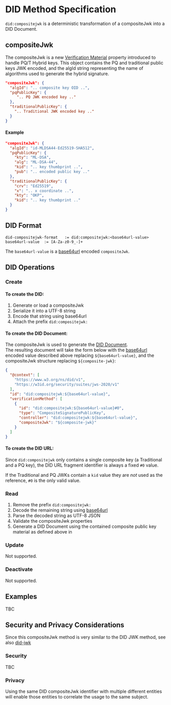 # DID Method Specification

`did:compositejwk` is a deterministic transformation of a compositeJwk into a DID Document.

## compositeJwk

The compositeJwk is a new [Verification Material](https://www.w3.org/TR/did-core/#verification-material) property introduced to handle PQ/T Hybrid keys.
This object contains the PQ and traditional public keys JWK encoded, and the algId string representing the name of algorithms used to generate the hybrid signature.


```json
"compositeJwk": {
  "algId": ".. composite key OID ..",
  "pqPublicKey": {
     ".. PQ JWK encoded key .."
  },
  "traditionalPublicKey": {
    ".. Traditional JWK encoded key .."
  }
}
```

#### Example
```json
"compositeJwk": {
  "algId": "id-MLDSA44-Ed25519-SHA512",
  "pqPublicKey": {
    "kty": "ML-DSA",
    "alg": "ML-DSA-44",
    "kid": ".. key thumbprint ..",
    "pub": ".. encoded public key .."
  },
  "traditionalPublicKey": {
    "crv": "Ed25519",
    "x": ".. x coordinate ..",
    "kty": "OKP",
    "kid": ".. key thumbprint .."
  }
}
```

## DID Format

```
did-compositejwk-format   := did:compositejwk:<base64url-value>
base64url-value  := [A-Za-z0-9_-]+
```

The `base64url-value` is a [base64url](https://datatracker.ietf.org/doc/html/rfc4648#section-5) encoded `compositeJwk`.


## DID Operations

### Create

#### To create the DID:

1. Generate or load a compositeJwk
1. Serialize it into a UTF-8 string
1. Encode that string using base64url
1. Attach the prefix `did:compositejwk:`

#### To create the DID Document:

The compositeJwk is used to generate the [DID Document](https://www.w3.org/TR/did-core/#dfn-did-documents).  
The resulting document will take the form below with the [base64url](https://datatracker.ietf.org/doc/html/rfc4648#section-5) encoded value 
described above replacing `${base64url-value}`, and the compositeJwk structure replacing `${composite-jwk}`:
```json
{
  "@context": [
    "https://www.w3.org/ns/did/v1",
    "https://w3id.org/security/suites/jws-2020/v1"
  ],
  "id": "did:compositejwk:${base64url-value}",
  "verificationMethod": [
    {
      "id": "did:compositejwk:${base64url-value}#0",
      "type": "CompositeSignaturePublicKey",
      "controller": "did:compositejwk:${base64url-value}",
      "compositeJwk": "${composite-jwk}"
    }
  ]
}
```


#### To create the DID URL:

Since `did:compositejwk` only contains a single composite key (a Traditional and a PQ key), the DID URL fragment identifier is always a fixed `#0` value.

If the Traditional and PQ JWKs contain a `kid` value they are _not_ used as the reference, `#0` is the only valid value.


### Read

1. Remove the prefix `did:compositejwk:`
2. Decode the remaining string using [base64url](https://datatracker.ietf.org/doc/html/rfc4648#section-5)
3. Parse the decoded string as UTF-8 JSON
4. Validate the compositeJwk properties
5. Generate a DID Document using the contained composite public key material as defined above in 

### Update

Not supported.

### Deactivate

Not supported.

## Examples
TBC

## Security and Privacy Considerations

Since this compositeJwk method is very similar to the DID JWK method, see also [did-jwk](https://github.com/quartzjer/did-jwk/blob/main/spec.md#security-and-privacy-considerations)

### Security
TBC

### Privacy

Using the same DID compositeJwk identifier with multiple different entities will enable those entities to correlate the usage to the same subject.
